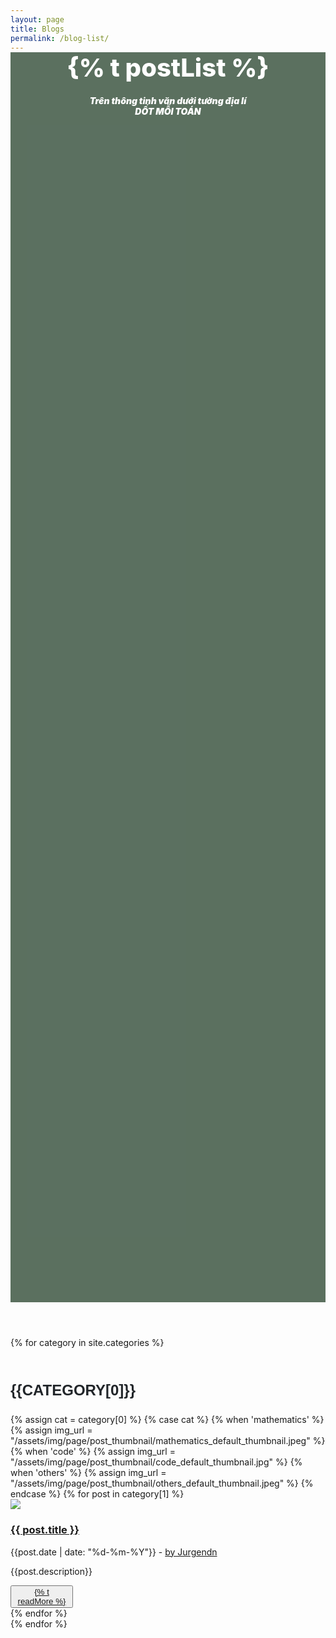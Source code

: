 ```yaml
---
layout: page
title: Blogs
permalink: /blog-list/
---
```


<main class="page blog-post-list">
  <section class="clean-block clean-blog-list dark">
    <div class="container">
      <header
            style="
              background-image: url('/assets/img/page/page_background/background_about.jpg');
              background-size: cover;
              background-position: bottom;
              background-attachment: fixed;
              background-repeat: no-repeat;
              height: 50vh;
              margin-top: 0px;
            "
          >
            <div
              class="d-flex flex-column justify-content-center justify-content-lg-center align-items-lg-center block-heading"
              style="
                background-size: cover;
                background-position: center;
                background-color: rgba(0, 33, 7, 0.64);
                margin-top: 0px;
                height: 50vh;
              "
            >
              <h2
                class="text-uppercase text-info"
                style="
                  margin-bottom: 20px;
                  margin-top: -14px;
                  color: rgb(255, 255, 255);
                  font-weight: 800;
                  font-size: 40px;
                "
              >
                {% t postList %}
              </h2>
              <p
                class="text-center"
                style="
                  margin-bottom: 65px;
                  color: rgb(255, 255, 255);
                  font-weight: 900;
                  font-style: italic;
                  margin-top: 0px;
                "
              >
                Trên thông tinh văn dưới tường địa lí<br />DỐT MỖI TOÁN
              </p>
            </div>
          </header>
      {% for category in site.categories %}
      <h3 style="margin:50px 0px 20px 0px; 
                text-transform: uppercase;
                font-family: Montserrat, sans-serif;
                font-size: 1.5rem;
                font-weight: 700;
                line-height: 1.5;
                color: #212529;
                text-align: left;"
      >{{category[0]}}</h3>
      <div class="block-content">
        {% assign cat = category[0] %}
        {% case cat %}
          {% when 'mathematics' %}
            {% assign img_url = "/assets/img/page/post_thumbnail/mathematics_default_thumbnail.jpeg" %}
          {% when 'code' %}
            {% assign img_url = "/assets/img/page/post_thumbnail/code_default_thumbnail.jpg" %}
          {% when 'others' %}
            {% assign img_url = "/assets/img/page/post_thumbnail/others_default_thumbnail.jpeg" %}
          {% endcase %}
        {% for post in category[1] %}
        <div class="clean-blog-post">
          <div class="row">
            <div class="col-lg-5 d-flex flex-column justify-content-xl-center align-items-xl-center">
              <img class="rounded img-fluid" src= "{{img_url}}" style="
                    background-position: center;
                    background-size: cover;
                    max-height: 170px;
                  " />
            </div>
            <div class="col-lg-7 d-flex flex-column justify-content-xl-center">
              <h3><a class="list-group-item list-group-item-action"
                  href="{{ post.url | relative_url }}">{{ post.title }}</a></h3>
              <div class="info">
               <span class="text-muted">{{post.date | date: "%d-%m-%Y"}} - <a href="{{site.baseurl}}/#about">by Jurgendn</a></span>
              </div>
              <p>{{post.description}}</p>
              <button class="btn btn-outline-primary btn-sm" type="button" style="width: 100px;"><a
                  href="{{ post.url | relative_url }}">
                  {% t readMore %}</a>
              </button>
            </div>
          </div>
        </div>
        {% endfor %}
      </div>
      {% endfor %}
    </div>
  </section>
</main>